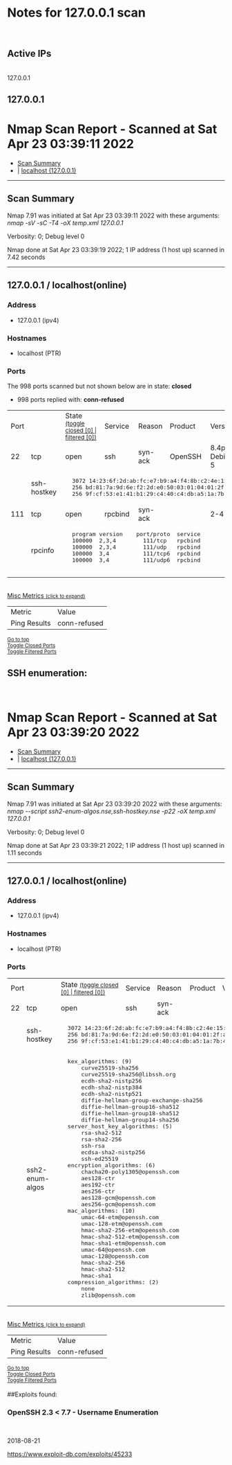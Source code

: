 <h1>Notes for 127.0.0.1 scan </h1>
<br>
<h2>Active IPs</h2>
<br>127.0.0.1
<br>
<h2>127.0.0.1</h2>
<!DOCTYPE html PUBLIC "-//W3C//DTD HTML 4.01//EN" "http://www.w3.org/TR/html4/strict.dtd">
<html xmlns:fo="http://www.w3.org/1999/XSL/Format">
<body>
<a name="top"></a><div id="container">
<h1>Nmap Scan Report - Scanned at Sat Apr 23 03:39:11 2022</h1>
<ul id="menu">
<li><a href="#scansummary">Scan Summary</a></li>
<li> | <a href="#host_127_0_0_1" class="up">localhost (127.0.0.1)
                  </a>
</li>
</ul>
<a name="scansummary"></a><hr class="print_only">
<h2>Scan Summary</h2>
<p>
      Nmap 7.91 was initiated at Sat Apr 23 03:39:11 2022 with these arguments:<br><i>nmap -sV -sC -T4 -oX temp.xml 127.0.0.1</i><br></p>
<p>
    Verbosity: 0; Debug level 0</p>
<p>Nmap done at Sat Apr 23 03:39:19 2022; 1 IP address (1 host up) scanned in 7.42 seconds</p>
<hr class="print_only">
<a name="host_127_0_0_1"></a><h2 class="up">127.0.0.1 / localhost<span class="print_only">(online)</span>
</h2>
<div id="hostblock_127.0.0.1" class="unhidden">
<h3>Address</h3>
<ul><li>127.0.0.1
            (ipv4)
          </li></ul>

<h3>Hostnames</h3>
<ul>
<li>localhost (PTR)</li>
</ul>
<h3>Ports</h3>
<p>The 998 ports scanned but not shown below are in state: <b>closed</b></p>
<ul><li><p>998 ports replied with: <b>conn-refused</b></p></li></ul>
<table id="porttable_127.0.0.1" cellspacing="1">
<tr class="head">
<td colspan="2">Port</td>
<td>State 
          <a href="javascript:togglePorts('porttable_127.0.0.1','closed');"><span class="noprint"><small> (toggle closed [0] </small></span></a><a href="javascript:togglePorts('porttable_127.0.0.1','filtered');"><span class="noprint"><small> | filtered [0])</small></span></a>
</td>
<td>Service</td>
<td>Reason</td>
<td>Product</td>
<td>Version</td>
<td>Extra info</td>
</tr>


<tr class="open">
<td>22</td>
<td>tcp</td>
<td>open</td>
<td>ssh </td>
<td>syn-ack</td>
<td>OpenSSH </td>
<td>8.4p1 Debian 5 </td>
<td>protocol 2.0 </td>
</tr>
<tr class="script">
<td></td>
<td>ssh-hostkey </td>
<td colspan="6"><pre>
  3072 14:23:6f:2d:ab:fc:e7:b9:a4:f4:8b:c2:4e:15:9b:07 (RSA)
  256 bd:81:7a:9d:6e:f2:2d:e0:50:03:01:04:01:2f:a1:97 (ECDSA)
  256 9f:cf:53:e1:41:b1:29:c4:40:c4:db:a5:1a:7b:40:73 (ED25519) </pre></td>
</tr>
<tr class="open">
<td>111</td>
<td>tcp</td>
<td>open</td>
<td>rpcbind </td>
<td>syn-ack</td>
<td> </td>
<td>2-4 </td>
<td>RPC #100000 </td>
</tr>
<tr class="script">
<td></td>
<td>rpcinfo </td>
<td colspan="6"><pre>
  program version    port/proto  service
  100000  2,3,4        111/tcp   rpcbind
  100000  2,3,4        111/udp   rpcbind
  100000  3,4          111/tcp6  rpcbind
  100000  3,4          111/udp6  rpcbind
 </pre></td>
</tr>
</table>

<br><a href="javascript:toggle('metrics_127.0.0.1');">
    Misc Metrics <span class="noprint"><small> (click to expand)</small></span></a><div id="metrics_127.0.0.1" class="hidden"><table cellspacing="1">
<tr class="head">
<td>Metric</td>
<td>Value</td>
</tr>
<tr>
<td>Ping Results</td>
<td>conn-refused</td>
</tr>
</table></div>
</div>
</div>
<div id="menubox" class="noprint">
<a href="#top"><small>Go to top</small></a><br><a href="javascript:toggleAll('closed');"><small>Toggle Closed Ports</small></a><br><a href="javascript:toggleAll('filtered');"><small>Toggle Filtered Ports</small></a>
</div>
</body>
</html>

<h2>SSH enumeration: </h2><br>
<!DOCTYPE html PUBLIC "-//W3C//DTD HTML 4.01//EN" "http://www.w3.org/TR/html4/strict.dtd">
<html xmlns:fo="http://www.w3.org/1999/XSL/Format">
<body>
<a name="top"></a><div id="container">
<h1>Nmap Scan Report - Scanned at Sat Apr 23 03:39:20 2022</h1>
<ul id="menu">
<li><a href="#scansummary">Scan Summary</a></li>
<li> | <a href="#host_127_0_0_1" class="up">localhost (127.0.0.1)
                  </a>
</li>
</ul>
<a name="scansummary"></a><hr class="print_only">
<h2>Scan Summary</h2>
<p>
      Nmap 7.91 was initiated at Sat Apr 23 03:39:20 2022 with these arguments:<br><i>nmap --script ssh2-enum-algos.nse,ssh-hostkey.nse -p22 -oX temp.xml 127.0.0.1</i><br></p>
<p>
    Verbosity: 0; Debug level 0</p>
<p>Nmap done at Sat Apr 23 03:39:21 2022; 1 IP address (1 host up) scanned in 1.11 seconds</p>
<hr class="print_only">
<a name="host_127_0_0_1"></a><h2 class="up">127.0.0.1 / localhost<span class="print_only">(online)</span>
</h2>
<div id="hostblock_127.0.0.1" class="unhidden">
<h3>Address</h3>
<ul><li>127.0.0.1
            (ipv4)
          </li></ul>

<h3>Hostnames</h3>
<ul>
<li>localhost (PTR)</li>
</ul>
<h3>Ports</h3>
<table id="porttable_127.0.0.1" cellspacing="1">
<tr class="head">
<td colspan="2">Port</td>
<td>State 
          <a href="javascript:togglePorts('porttable_127.0.0.1','closed');"><span class="noprint"><small> (toggle closed [0] </small></span></a><a href="javascript:togglePorts('porttable_127.0.0.1','filtered');"><span class="noprint"><small> | filtered [0])</small></span></a>
</td>
<td>Service</td>
<td>Reason</td>
<td>Product</td>
<td>Version</td>
<td>Extra info</td>
</tr>
<tr class="open">
<td>22</td>
<td>tcp</td>
<td>open</td>
<td>ssh </td>
<td>syn-ack</td>
<td> </td>
<td> </td>
<td> </td>
</tr>
<tr class="script">
<td></td>
<td>ssh-hostkey </td>
<td colspan="6"><pre>
  3072 14:23:6f:2d:ab:fc:e7:b9:a4:f4:8b:c2:4e:15:9b:07 (RSA)
  256 bd:81:7a:9d:6e:f2:2d:e0:50:03:01:04:01:2f:a1:97 (ECDSA)
  256 9f:cf:53:e1:41:b1:29:c4:40:c4:db:a5:1a:7b:40:73 (ED25519) </pre></td>
</tr>
<tr class="script">
<td></td>
<td>ssh2-enum-algos </td>
<td colspan="6"><pre>
  kex_algorithms: (9)
      curve25519-sha256
      curve25519-sha256@libssh.org
      ecdh-sha2-nistp256
      ecdh-sha2-nistp384
      ecdh-sha2-nistp521
      diffie-hellman-group-exchange-sha256
      diffie-hellman-group16-sha512
      diffie-hellman-group18-sha512
      diffie-hellman-group14-sha256
  server_host_key_algorithms: (5)
      rsa-sha2-512
      rsa-sha2-256
      ssh-rsa
      ecdsa-sha2-nistp256
      ssh-ed25519
  encryption_algorithms: (6)
      chacha20-poly1305@openssh.com
      aes128-ctr
      aes192-ctr
      aes256-ctr
      aes128-gcm@openssh.com
      aes256-gcm@openssh.com
  mac_algorithms: (10)
      umac-64-etm@openssh.com
      umac-128-etm@openssh.com
      hmac-sha2-256-etm@openssh.com
      hmac-sha2-512-etm@openssh.com
      hmac-sha1-etm@openssh.com
      umac-64@openssh.com
      umac-128@openssh.com
      hmac-sha2-256
      hmac-sha2-512
      hmac-sha1
  compression_algorithms: (2)
      none
      zlib@openssh.com </pre></td>
</tr>
</table>

<br><a href="javascript:toggle('metrics_127.0.0.1');">
    Misc Metrics <span class="noprint"><small> (click to expand)</small></span></a><div id="metrics_127.0.0.1" class="hidden"><table cellspacing="1">
<tr class="head">
<td>Metric</td>
<td>Value</td>
</tr>
<tr>
<td>Ping Results</td>
<td>conn-refused</td>
</tr>
</table></div>
</div>
</div>
<div id="menubox" class="noprint">
<a href="#top"><small>Go to top</small></a><br><a href="javascript:toggleAll('closed');"><small>Toggle Closed Ports</small></a><br><a href="javascript:toggleAll('filtered');"><small>Toggle Filtered Ports</small></a>
</div>
</body>
</html>
<br>
##Exploits found: <br>
<h3>OpenSSH 2.3 < 7.7 - Username Enumeration</h3><br>

2018-08-21<br>

https://www.exploit-db.com/exploits/45233<br>
